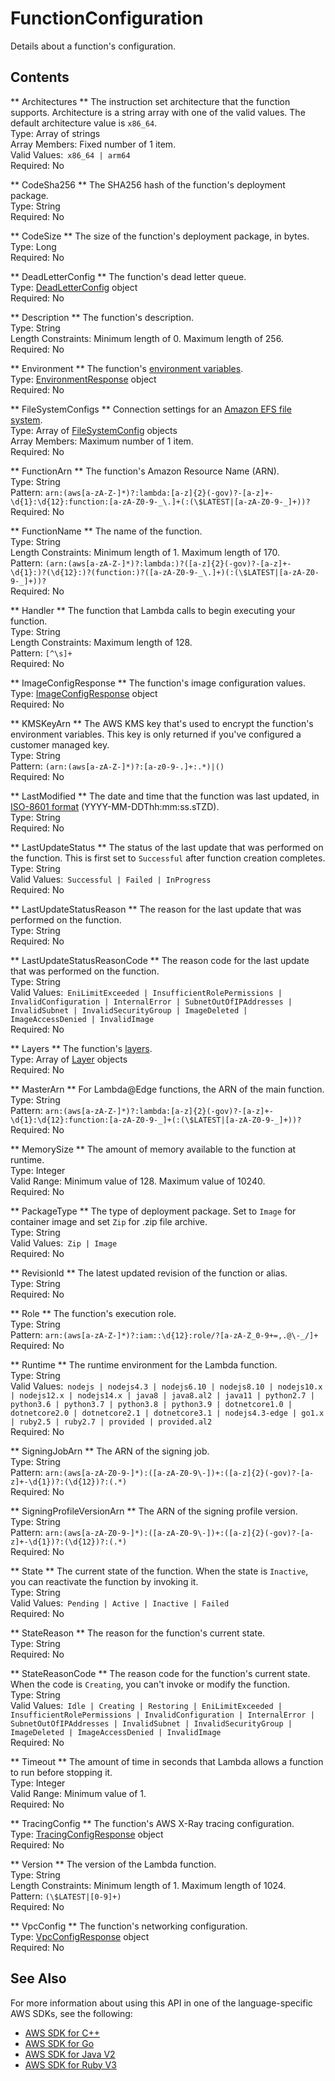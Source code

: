 # FunctionConfiguration<a name="API_FunctionConfiguration"></a>

Details about a function's configuration\.

## Contents<a name="API_FunctionConfiguration_Contents"></a>

 ** Architectures **   <a name="SSS-Type-FunctionConfiguration-Architectures"></a>
The instruction set architecture that the function supports\. Architecture is a string array with one of the valid values\. The default architecture value is `x86_64`\.  
Type: Array of strings  
Array Members: Fixed number of 1 item\.  
Valid Values:` x86_64 | arm64`   
Required: No

 ** CodeSha256 **   <a name="SSS-Type-FunctionConfiguration-CodeSha256"></a>
The SHA256 hash of the function's deployment package\.  
Type: String  
Required: No

 ** CodeSize **   <a name="SSS-Type-FunctionConfiguration-CodeSize"></a>
The size of the function's deployment package, in bytes\.  
Type: Long  
Required: No

 ** DeadLetterConfig **   <a name="SSS-Type-FunctionConfiguration-DeadLetterConfig"></a>
The function's dead letter queue\.  
Type: [DeadLetterConfig](API_DeadLetterConfig.md) object  
Required: No

 ** Description **   <a name="SSS-Type-FunctionConfiguration-Description"></a>
The function's description\.  
Type: String  
Length Constraints: Minimum length of 0\. Maximum length of 256\.  
Required: No

 ** Environment **   <a name="SSS-Type-FunctionConfiguration-Environment"></a>
The function's [environment variables](https://docs.aws.amazon.com/lambda/latest/dg/configuration-envvars.html)\.  
Type: [EnvironmentResponse](API_EnvironmentResponse.md) object  
Required: No

 ** FileSystemConfigs **   <a name="SSS-Type-FunctionConfiguration-FileSystemConfigs"></a>
Connection settings for an [Amazon EFS file system](https://docs.aws.amazon.com/lambda/latest/dg/configuration-filesystem.html)\.  
Type: Array of [FileSystemConfig](API_FileSystemConfig.md) objects  
Array Members: Maximum number of 1 item\.  
Required: No

 ** FunctionArn **   <a name="SSS-Type-FunctionConfiguration-FunctionArn"></a>
The function's Amazon Resource Name \(ARN\)\.  
Type: String  
Pattern: `arn:(aws[a-zA-Z-]*)?:lambda:[a-z]{2}(-gov)?-[a-z]+-\d{1}:\d{12}:function:[a-zA-Z0-9-_\.]+(:(\$LATEST|[a-zA-Z0-9-_]+))?`   
Required: No

 ** FunctionName **   <a name="SSS-Type-FunctionConfiguration-FunctionName"></a>
The name of the function\.  
Type: String  
Length Constraints: Minimum length of 1\. Maximum length of 170\.  
Pattern: `(arn:(aws[a-zA-Z-]*)?:lambda:)?([a-z]{2}(-gov)?-[a-z]+-\d{1}:)?(\d{12}:)?(function:)?([a-zA-Z0-9-_\.]+)(:(\$LATEST|[a-zA-Z0-9-_]+))?`   
Required: No

 ** Handler **   <a name="SSS-Type-FunctionConfiguration-Handler"></a>
The function that Lambda calls to begin executing your function\.  
Type: String  
Length Constraints: Maximum length of 128\.  
Pattern: `[^\s]+`   
Required: No

 ** ImageConfigResponse **   <a name="SSS-Type-FunctionConfiguration-ImageConfigResponse"></a>
The function's image configuration values\.  
Type: [ImageConfigResponse](API_ImageConfigResponse.md) object  
Required: No

 ** KMSKeyArn **   <a name="SSS-Type-FunctionConfiguration-KMSKeyArn"></a>
The AWS KMS key that's used to encrypt the function's environment variables\. This key is only returned if you've configured a customer managed key\.  
Type: String  
Pattern: `(arn:(aws[a-zA-Z-]*)?:[a-z0-9-.]+:.*)|()`   
Required: No

 ** LastModified **   <a name="SSS-Type-FunctionConfiguration-LastModified"></a>
The date and time that the function was last updated, in [ISO\-8601 format](https://www.w3.org/TR/NOTE-datetime) \(YYYY\-MM\-DDThh:mm:ss\.sTZD\)\.  
Type: String  
Required: No

 ** LastUpdateStatus **   <a name="SSS-Type-FunctionConfiguration-LastUpdateStatus"></a>
The status of the last update that was performed on the function\. This is first set to `Successful` after function creation completes\.  
Type: String  
Valid Values:` Successful | Failed | InProgress`   
Required: No

 ** LastUpdateStatusReason **   <a name="SSS-Type-FunctionConfiguration-LastUpdateStatusReason"></a>
The reason for the last update that was performed on the function\.  
Type: String  
Required: No

 ** LastUpdateStatusReasonCode **   <a name="SSS-Type-FunctionConfiguration-LastUpdateStatusReasonCode"></a>
The reason code for the last update that was performed on the function\.  
Type: String  
Valid Values:` EniLimitExceeded | InsufficientRolePermissions | InvalidConfiguration | InternalError | SubnetOutOfIPAddresses | InvalidSubnet | InvalidSecurityGroup | ImageDeleted | ImageAccessDenied | InvalidImage`   
Required: No

 ** Layers **   <a name="SSS-Type-FunctionConfiguration-Layers"></a>
The function's [ layers](https://docs.aws.amazon.com/lambda/latest/dg/configuration-layers.html)\.  
Type: Array of [Layer](API_Layer.md) objects  
Required: No

 ** MasterArn **   <a name="SSS-Type-FunctionConfiguration-MasterArn"></a>
For Lambda@Edge functions, the ARN of the main function\.  
Type: String  
Pattern: `arn:(aws[a-zA-Z-]*)?:lambda:[a-z]{2}(-gov)?-[a-z]+-\d{1}:\d{12}:function:[a-zA-Z0-9-_]+(:(\$LATEST|[a-zA-Z0-9-_]+))?`   
Required: No

 ** MemorySize **   <a name="SSS-Type-FunctionConfiguration-MemorySize"></a>
The amount of memory available to the function at runtime\.   
Type: Integer  
Valid Range: Minimum value of 128\. Maximum value of 10240\.  
Required: No

 ** PackageType **   <a name="SSS-Type-FunctionConfiguration-PackageType"></a>
The type of deployment package\. Set to `Image` for container image and set `Zip` for \.zip file archive\.  
Type: String  
Valid Values:` Zip | Image`   
Required: No

 ** RevisionId **   <a name="SSS-Type-FunctionConfiguration-RevisionId"></a>
The latest updated revision of the function or alias\.  
Type: String  
Required: No

 ** Role **   <a name="SSS-Type-FunctionConfiguration-Role"></a>
The function's execution role\.  
Type: String  
Pattern: `arn:(aws[a-zA-Z-]*)?:iam::\d{12}:role/?[a-zA-Z_0-9+=,.@\-_/]+`   
Required: No

 ** Runtime **   <a name="SSS-Type-FunctionConfiguration-Runtime"></a>
The runtime environment for the Lambda function\.  
Type: String  
Valid Values:` nodejs | nodejs4.3 | nodejs6.10 | nodejs8.10 | nodejs10.x | nodejs12.x | nodejs14.x | java8 | java8.al2 | java11 | python2.7 | python3.6 | python3.7 | python3.8 | python3.9 | dotnetcore1.0 | dotnetcore2.0 | dotnetcore2.1 | dotnetcore3.1 | nodejs4.3-edge | go1.x | ruby2.5 | ruby2.7 | provided | provided.al2`   
Required: No

 ** SigningJobArn **   <a name="SSS-Type-FunctionConfiguration-SigningJobArn"></a>
The ARN of the signing job\.  
Type: String  
Pattern: `arn:(aws[a-zA-Z0-9-]*):([a-zA-Z0-9\-])+:([a-z]{2}(-gov)?-[a-z]+-\d{1})?:(\d{12})?:(.*)`   
Required: No

 ** SigningProfileVersionArn **   <a name="SSS-Type-FunctionConfiguration-SigningProfileVersionArn"></a>
The ARN of the signing profile version\.  
Type: String  
Pattern: `arn:(aws[a-zA-Z0-9-]*):([a-zA-Z0-9\-])+:([a-z]{2}(-gov)?-[a-z]+-\d{1})?:(\d{12})?:(.*)`   
Required: No

 ** State **   <a name="SSS-Type-FunctionConfiguration-State"></a>
The current state of the function\. When the state is `Inactive`, you can reactivate the function by invoking it\.  
Type: String  
Valid Values:` Pending | Active | Inactive | Failed`   
Required: No

 ** StateReason **   <a name="SSS-Type-FunctionConfiguration-StateReason"></a>
The reason for the function's current state\.  
Type: String  
Required: No

 ** StateReasonCode **   <a name="SSS-Type-FunctionConfiguration-StateReasonCode"></a>
The reason code for the function's current state\. When the code is `Creating`, you can't invoke or modify the function\.  
Type: String  
Valid Values:` Idle | Creating | Restoring | EniLimitExceeded | InsufficientRolePermissions | InvalidConfiguration | InternalError | SubnetOutOfIPAddresses | InvalidSubnet | InvalidSecurityGroup | ImageDeleted | ImageAccessDenied | InvalidImage`   
Required: No

 ** Timeout **   <a name="SSS-Type-FunctionConfiguration-Timeout"></a>
The amount of time in seconds that Lambda allows a function to run before stopping it\.  
Type: Integer  
Valid Range: Minimum value of 1\.  
Required: No

 ** TracingConfig **   <a name="SSS-Type-FunctionConfiguration-TracingConfig"></a>
The function's AWS X\-Ray tracing configuration\.  
Type: [TracingConfigResponse](API_TracingConfigResponse.md) object  
Required: No

 ** Version **   <a name="SSS-Type-FunctionConfiguration-Version"></a>
The version of the Lambda function\.  
Type: String  
Length Constraints: Minimum length of 1\. Maximum length of 1024\.  
Pattern: `(\$LATEST|[0-9]+)`   
Required: No

 ** VpcConfig **   <a name="SSS-Type-FunctionConfiguration-VpcConfig"></a>
The function's networking configuration\.  
Type: [VpcConfigResponse](API_VpcConfigResponse.md) object  
Required: No

## See Also<a name="API_FunctionConfiguration_SeeAlso"></a>

For more information about using this API in one of the language\-specific AWS SDKs, see the following:
+  [AWS SDK for C\+\+](https://docs.aws.amazon.com/goto/SdkForCpp/lambda-2015-03-31/FunctionConfiguration) 
+  [AWS SDK for Go](https://docs.aws.amazon.com/goto/SdkForGoV1/lambda-2015-03-31/FunctionConfiguration) 
+  [AWS SDK for Java V2](https://docs.aws.amazon.com/goto/SdkForJavaV2/lambda-2015-03-31/FunctionConfiguration) 
+  [AWS SDK for Ruby V3](https://docs.aws.amazon.com/goto/SdkForRubyV3/lambda-2015-03-31/FunctionConfiguration) 
